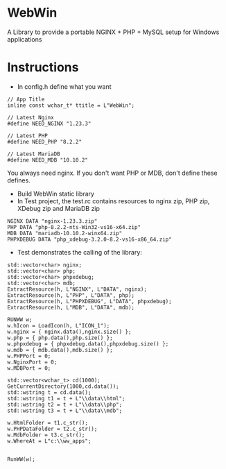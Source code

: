 # WebWin
A Library to provide a portable NGINX + PHP + MySQL setup for Windows applications

# Instructions

* In config.h define what you want

```
// App Title
inline const wchar_t* ttitle = L"WebWin";

// Latest Nginx
#define NEED_NGINX "1.23.3"

// Latest PHP
#define NEED_PHP "8.2.2"

// Latest MariaDB
#define NEED_MDB "10.10.2"
```

  You always need nginx. If you don't want PHP or MDB, don't define these defines.


* Build WebWin static library
* In Test project, the test.rc contains resources to nginx zip, PHP zip, XDebug zip and MariaDB zip

```	
NGINX DATA "nginx-1.23.3.zip"
PHP DATA "php-8.2.2-nts-Win32-vs16-x64.zip"
MDB DATA "mariadb-10.10.2-winx64.zip"
PHPXDEBUG DATA "php_xdebug-3.2.0-8.2-vs16-x86_64.zip"
```

* Test demonstrates the calling of the library:

```
std::vector<char> nginx;
std::vector<char> php;
std::vector<char> phpxdebug;
std::vector<char> mdb;
ExtractResource(h, L"NGINX", L"DATA", nginx);
ExtractResource(h, L"PHP", L"DATA", php);
ExtractResource(h, L"PHPXDEBUG", L"DATA", phpxdebug);
ExtractResource(h, L"MDB", L"DATA", mdb);

RUNWW w;
w.hIcon = LoadIcon(h, L"ICON_1");
w.nginx = { nginx.data(),nginx.size() };
w.php = { php.data(),php.size() };
w.phpxdebug = { phpxdebug.data(),phpxdebug.size() };
w.mdb = { mdb.data(),mdb.size() };
w.PHPPort = 0;
w.NginxPort = 0;
w.MDBPort = 0;
	
std::vector<wchar_t> cd(1000);
GetCurrentDirectory(1000,cd.data());
std::wstring t = cd.data();
std::wstring t1 = t + L"\\data\\html";
std::wstring t2 = t + L"\\data\\php";
std::wstring t3 = t + L"\\data\\mdb";

w.HtmlFolder = t1.c_str();
w.PHPDataFolder = t2.c_str();
w.MdbFolder = t3.c_str();
w.WhereAt = L"c:\\ww_apps";


RunWW(w);
```





